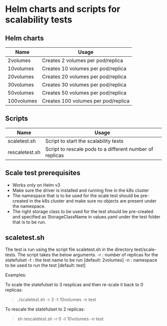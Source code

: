 <!--
 Copyright © 2020 Dell Inc. or its subsidiaries. All Rights Reserved.
 
 Licensed under the Apache License, Version 2.0 (the "License");
 you may not use this file except in compliance with the License.
 You may obtain a copy of the License at
      http://www.apache.org/licenses/LICENSE-2.0
 Unless required by applicable law or agreed to in writing, software
 distributed under the License is distributed on an "AS IS" BASIS,
 WITHOUT WARRANTIES OR CONDITIONS OF ANY KIND, either express or implied.
 See the License for the specific language governing permissions and
 limitations under the License.
-->
# Helm charts and scripts for scalability tests

## Helm charts
| Name       | Usage |
|------------|-------|
| 2volumes   | Creates 2 volumes per pod/replica
| 10volumes  | Creates 10 volumes per pod/replica
| 20volumes  | Creates 20 volumes per pod/replica
| 30volumes  | Creates 30 volumes per pod/replica
| 50volumes  | Creates 50 volumes per pod/replica
| 100volumes | Creates 100 volumes per pod/replica


## Scripts
| Name           | Usage |
|----------------|-------|
| scaletest.sh   | Script to start the scalability tests
| rescaletest.sh | Script to rescale pods to a different number of replicas


## Scale test prerequisites
* Works only on Helm v3
* Make sure the driver is installed and running fine in the k8s cluster
* The namespace that is to be used for the scale test should be pre-created in the k8s cluster and make sure no objects are present under the namespace.
* The right storage class to be used for the test should be pre-created and specified as StorageClassName in values.yaml under the test folder that is to be run.


## scaletest.sh
The test is run using the script file scaletest.sh in the directory test/scale-tests. The script takes the below arguments.
-r : number of replicas for the statefulset 
-t : the test name to be run [default: 2volumes]
-n : namespace to be used to run the test [default: test]

Examples:

To scale the statefulset to 3 resplicas and then re-scale it back to 0 replicas:

> ./scaletest.sh -r 3 -t 10volumes -n test

To rescale the statefulset to 2 replicas:

> sh rescaletest.sh -r 0 -t 10volumes -n test







